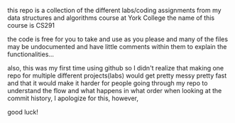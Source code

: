 this repo is a collection of the different labs/coding assignments from my data structures and algorithms course at York College
the name of this course is CS291

the code is free for you to take and use as you please and many of the files may be undocumented and have little comments within them to explain the functionalities...

also, this was my first time using github so I didn't realize that making one repo for multiple different projects(labs) would get pretty messy pretty fast and that
it would make it harder for people going through my repo to understand the flow and what happens in what order when looking at the commit history, I apologize for this, however,

good luck!
